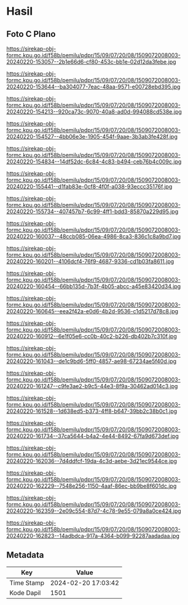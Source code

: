 # Hasil

## Foto C Plano

https://sirekap-obj-formc.kpu.go.id/f58b/pemilu/pdpr/15/09/07/20/08/1509072008003-20240220-153057--2b1e66d6-cf80-453c-bb1e-02d12da3febe.jpg

https://sirekap-obj-formc.kpu.go.id/f58b/pemilu/pdpr/15/09/07/20/08/1509072008003-20240220-153644--ba304077-7eac-48aa-9571-e00728ebd395.jpg

https://sirekap-obj-formc.kpu.go.id/f58b/pemilu/pdpr/15/09/07/20/08/1509072008003-20240220-154213--920ca73c-9070-40a8-ad0d-994088cd538e.jpg

https://sirekap-obj-formc.kpu.go.id/f58b/pemilu/pdpr/15/09/07/20/08/1509072008003-20240220-154527--4bb06e3e-1905-454f-9aae-3b3ab3fe428f.jpg

https://sirekap-obj-formc.kpu.go.id/f58b/pemilu/pdpr/15/09/07/20/08/1509072008003-20240220-154834--14df52dc-6c84-4c83-b494-ceb76b4c009c.jpg

https://sirekap-obj-formc.kpu.go.id/f58b/pemilu/pdpr/15/09/07/20/08/1509072008003-20240220-155441--d1fab83e-0cf8-4f0f-a038-93eccc35176f.jpg

https://sirekap-obj-formc.kpu.go.id/f58b/pemilu/pdpr/15/09/07/20/08/1509072008003-20240220-155734--407457b7-6c99-4ff1-bdd3-85870a229d95.jpg

https://sirekap-obj-formc.kpu.go.id/f58b/pemilu/pdpr/15/09/07/20/08/1509072008003-20240220-160037--48ccb085-06ea-4986-8ca3-836c1c8a9bd7.jpg

https://sirekap-obj-formc.kpu.go.id/f58b/pemilu/pdpr/15/09/07/20/08/1509072008003-20240220-160201--4106dcf4-76f9-4687-9336-cd1b03fa8611.jpg

https://sirekap-obj-formc.kpu.go.id/f58b/pemilu/pdpr/15/09/07/20/08/1509072008003-20240220-160454--66bb135d-7b3f-4b05-abcc-a45e83420d34.jpg

https://sirekap-obj-formc.kpu.go.id/f58b/pemilu/pdpr/15/09/07/20/08/1509072008003-20240220-160645--eea2f42a-e0d6-4b2d-9536-c1d5217d78c8.jpg

https://sirekap-obj-formc.kpu.go.id/f58b/pemilu/pdpr/15/09/07/20/08/1509072008003-20240220-160912--6e1f05e6-cc0b-40c2-b226-db402b7c310f.jpg

https://sirekap-obj-formc.kpu.go.id/f58b/pemilu/pdpr/15/09/07/20/08/1509072008003-20240220-161043--de1c9bd6-5ff0-4857-ae98-67234ae5f40d.jpg

https://sirekap-obj-formc.kpu.go.id/f58b/pemilu/pdpr/15/09/07/20/08/1509072008003-20240220-161247--c9fe3ae2-b9c5-44e3-8f9a-30462ad014c3.jpg

https://sirekap-obj-formc.kpu.go.id/f58b/pemilu/pdpr/15/09/07/20/08/1509072008003-20240220-161528--1d638ed5-b373-4ff8-b647-39bb2c38b0c1.jpg

https://sirekap-obj-formc.kpu.go.id/f58b/pemilu/pdpr/15/09/07/20/08/1509072008003-20240220-161734--37ca5644-b4a2-4e44-8492-67fa9d673def.jpg

https://sirekap-obj-formc.kpu.go.id/f58b/pemilu/pdpr/15/09/07/20/08/1509072008003-20240220-162036--7d4ddfcf-19da-4c3d-aebe-3d21ec9544ce.jpg

https://sirekap-obj-formc.kpu.go.id/f58b/pemilu/pdpr/15/09/07/20/08/1509072008003-20240220-162229--7548e256-1150-4aaf-86ec-bb9be8f601dc.jpg

https://sirekap-obj-formc.kpu.go.id/f58b/pemilu/pdpr/15/09/07/20/08/1509072008003-20240220-162359--2e09c554-87d7-4c78-9e55-079a8a0ce424.jpg

https://sirekap-obj-formc.kpu.go.id/f58b/pemilu/pdpr/15/09/07/20/08/1509072008003-20240220-162823--14adbdca-917a-4364-b099-92287aadadaa.jpg


## Metadata

| Key        | Value               |
| ---------- | ------------------- |
| Time Stamp | 2024-02-20 17:03:42 |
| Kode Dapil | 1501                |



